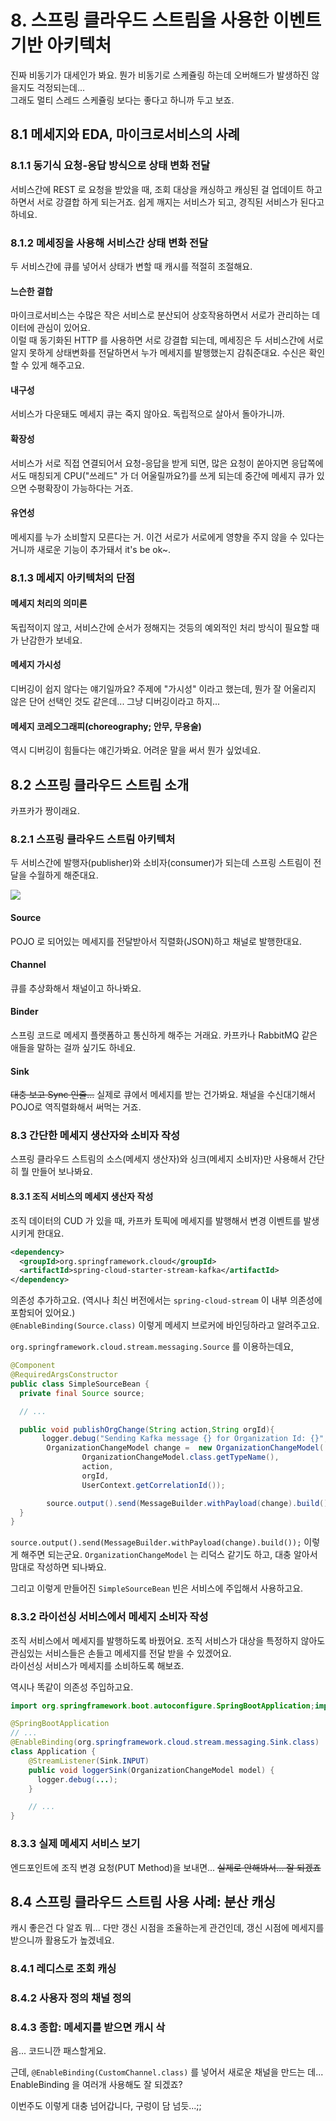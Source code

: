 # 8. 스프링 클라우드 스트림을 사용한 이벤트 기반 아키텍처
진짜 비동기가 대세인가 봐요. 뭔가 비동기로 스케쥴링 하는데 오버해드가 발생하진 않을지도 걱정되는데...  
그래도 멀티 스레드 스케쥴링 보다는 좋다고 하니까 두고 보죠.

## 8.1 메세지와 EDA, 마이크로서비스의 사례

### 8.1.1 동기식 요청-응답 방식으로 상태 변화 전달
서비스간에 REST 로 요청을 받았을 때, 조회 대상을 캐싱하고 캐싱된 걸 업데이트 하고 하면서 서로 강결합 하게 되는거죠.
쉽게 깨지는 서비스가 되고, 경직된 서비스가 된다고 하네요.

### 8.1.2 메세징을 사용해 서비스간 상태 변화 전달
두 서비스간에 큐를 넣어서 상태가 변할 때 캐시를 적절히 조절해요.

#### 느슨한 결합
마이크로서비스는 수많은 작은 서비스로 분산되어 상호작용하면서 서로가 관리하는 데이터에 관심이 있어요.  
이럴 때 동기화된 HTTP 를 사용하면 서로 강결합 되는데, 메세징은 두 서비스간에 서로 알지 못하게 상태변화를 전달하면서 누가 메세지를 발행했는지 감춰준대요. 수신은 확인 할 수 있게 해주고요.

#### 내구성
서비스가 다운돼도 메세지 큐는 죽지 않아요. 독립적으로 살아서 돌아가니까.

#### 확장성
서비스가 서로 직접 연결되어서 요청-응답을 받게 되면, 많은 요청이 쏟아지면 응답쪽에서도 매칭되게 CPU("쓰레드" 가 더 어울릴까요?)를 쓰게 되는데 중간에 메세지 큐가 있으면 수평확장이 가능하다는 거죠.

#### 유연성
메세지를 누가 소비할지 모른다는 거. 이건 서로가 서로에게 영향을 주지 않을 수 있다는거니까 새로운 기능이 추가돼서 it's be ok~.

### 8.1.3 메세지 아키텍처의 단점

#### 메세지 처리의 의미론
독립적이지 않고, 서비스간에 순서가 정해지는 것등의 예외적인 처리 방식이 필요할 때가 난감한가 보네요.

#### 메세지 가시성
디버깅이 쉽지 않다는 얘기일까요? 주제에 "가시성" 이라고 했는데, 뭔가 잘 어울리지 않은 단어 선택인 것도 같은데... 그냥 디버깅이라고 하지...

#### 메세지 코레오그래피(choreography; 안무, 무용술)
역시 디버깅이 힘들다는 얘긴가봐요. 어려운 말을 써서 뭔가 싶었네요.


## 8.2 스프링 클라우드 스트림 소개
카프카가 짱이래요.

### 8.2.1 스프링 클라우드 스트림 아키텍처
두 서비스간에 발행자(publisher)와 소비자(consumer)가 되는데 스프링 스트림이 전달을 수월하게 해준대요.

![](IMG001.png)  

#### Source
POJO 로 되어있는 메세지를 전달받아서 직렬화(JSON)하고 채널로 발행한대요.

#### Channel
큐를 추상화해서 채널이고 하나봐요. 

#### Binder
스프링 코드로 메세지 플랫폼하고 통신하게 해주는 거래요. 카프카나 RabbitMQ 같은 애들을 말하는 걸까 싶기도 하네요.

#### Sink
~~대충 보고 Sync 인줄...~~ 실제로 큐에서 메세지를 받는 건가봐요. 채널을 수신대기해서 POJO로 역직렬화해서 써먹는 거죠.


### 8.3 간단한 메세지 생산자와 소비자 작성
스프링 클라우드 스트림의 소스(메세지 생산자)와 싱크(메세지 소비자)만 사용해서 간단히 뭘 만들어 보나봐요.

#### 8.3.1 조직 서비스의 메세지 생산자 작성
조직 데이터의 CUD 가 있을 때, 카프카 토픽에 메세지를 발행해서 변경 이벤트를 발생시키게 한대요.

```xml
<dependency>
  <groupId>org.springframework.cloud</groupId>
  <artifactId>spring-cloud-starter-stream-kafka</artifactId>
</dependency>
```
의존성 추가하고요. (역시나 최신 버전에서는 `spring-cloud-stream` 이 내부 의존성에 포함되어 있어요.)  
`@EnableBinding(Source.class)` 이렇게 메세지 브로커에 바인딩하라고 알려주고요.

`org.springframework.cloud.stream.messaging.Source` 를 이용하는데요,
```java
@Component
@RequiredArgsConstructor
public class SimpleSourceBean {
  private final Source source;

  // ...

  public void publishOrgChange(String action,String orgId){
       logger.debug("Sending Kafka message {} for Organization Id: {}", action, orgId);
        OrganizationChangeModel change =  new OrganizationChangeModel(
                OrganizationChangeModel.class.getTypeName(),
                action,
                orgId,
                UserContext.getCorrelationId());

        source.output().send(MessageBuilder.withPayload(change).build());
  }
}
```
`source.output().send(MessageBuilder.withPayload(change).build());` 이렇게 해주면 되는군요. `OrganizationChangeModel` 는 리덕스 같기도 하고, 대충 알아서 맘대로 작성하면 되나봐요.

그리고 이렇게 만들어진 `SimpleSourceBean` 빈은 서비스에 주입해서 사용하고요.

### 8.3.2 라이선싱 서비스에서 메세지 소비자 작성
조직 서비스에서 메세지를 발행하도록 바꿨어요. 조직 서비스가 대상을 특정하지 않아도 관심있는 서비스들은 손들고 메세지를 전달 받을 수 있겠어요.  
라이선싱 서비스가 메세지를 소비하도록 해보죠.

역시나 똑같이 의존성 주입하고요.

```java
import org.springframework.boot.autoconfigure.SpringBootApplication;import org.springframework.cloud.stream.annotation.StreamListener;

@SpringBootApplication
// ... 
@EnableBinding(org.springframework.cloud.stream.messaging.Sink.class)
class Application {
    @StreamListener(Sink.INPUT)
    public void loggerSink(OrganizationChangeModel model) {
      logger.debug(...);
    }

    // ...
}
```

### 8.3.3 실제 메세지 서비스 보기
엔드포인트에 조직 변경 요청(PUT Method)을 보내면... ~~실제로 안해봐서... 잘 되겠죠~~


## 8.4 스프링 클라우드 스트림 사용 사례: 분산 캐싱
캐시 좋은건 다 알죠 뭐... 다만 갱신 시점을 조율하는게 관건인데, 갱신 시점에 메세지를 받으니까 활용도가 높겠네요.

### 8.4.1 레디스로 조회 캐싱
### 8.4.2 사용자 정의 채널 정의
### 8.4.3 종합: 메세지를 받으면 캐시 삭
음... 코드니깐 패스할게요.

근데, `@EnableBinding(CustomChannel.class)` 를 넣어서 새로운 채널을 만드는 데...  
EnableBinding 을 여러개 사용해도 잘 되겠죠?  

이번주도 이렇게 대충 넘어갑니다, 구렁이 담 넘듯...;;


